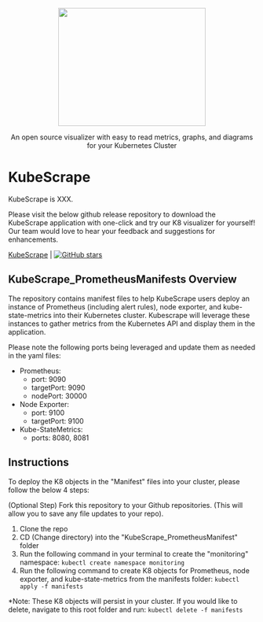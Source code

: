 <p align="center">
  <img src="https://i.imgur.com/763iZTq.jpg"  width="300" height="240">
</p>
<p align="center">An open source visualizer with easy to read metrics, graphs, and diagrams for your Kubernetes Cluster</p>

# KubeScrape
KubeScrape is XXX. <High level overview about the project.>

Please visit the below github release repository to download the KubeScrape application with one-click and try our K8 visualizer for yourself! Our team would love to hear your feedback and suggestions for enhancements. 

[KubeScrape](https://github.com/oslabs-beta/KubeScrape) | [![GitHub stars](https://img.shields.io/github/stars/oslabs-beta/KubeScrape?style=social&label=Star&)](https://github.com/oslabs-beta/KubeScrape/)

## KubeScrape_PrometheusManifests Overview
The repository contains manifest files to help KubeScrape users deploy an instance of Prometheus (including alert rules), node exporter, and kube-state-metrics into their Kubernetes cluster. Kubescrape will leverage these instances to gather metrics from the Kubernetes API and display them in the application. 

Please note the following ports being leveraged and update them as needed in the yaml files: 
  - Prometheus:
    - port: 9090 
    - targetPort: 9090
    - nodePort: 30000
  - Node Exporter: 
    - port: 9100 
    - targetPort: 9100
  - Kube-StateMetrics: 
    - ports: 8080, 8081
  
## Instructions 
To deploy the K8 objects in the "Manifest" files into your cluster, please follow the below 4 steps: 

(Optional Step) Fork this repository to your Github repositories. (This will allow you to save any file updates to your repo). 
1. Clone the repo 
2. CD (Change directory) into the "KubeScrape_PrometheusManifest" folder
3. Run the following command in your terminal to create the "monitoring" namespace:
  ````kubectl create namespace monitoring````
4. Run the following command to create K8 objects for Prometheus, node exporter, and kube-state-metrics from the manifests folder:
  ````kubectl apply -f manifests````
  
*Note: These K8 objects will persist in your cluster. If you would like to delete, navigate to this root folder and run: 
  ````kubectl delete -f manifests````
